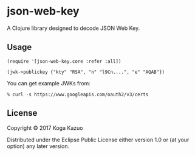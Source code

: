 # json-web-key

A Clojure library designed to decode JSON Web Key.

## Usage

    (require '[json-web-key.core :refer :all])

    (jwk->publickey {"kty" "RSA", "n" "l9Cn....", "e" "AQAB"})

You can get example JWKs from:

    % curl -s https://www.googleapis.com/oauth2/v3/certs

## License

Copyright © 2017 Koga Kazuo

Distributed under the Eclipse Public License either version 1.0 or (at
your option) any later version.
